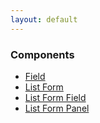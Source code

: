 ```yaml
---
layout: default
---
```


### Components

- [Field](field)
- [List Form](listform)
- [List Form Field](listformfield)
- [List Form Panel](listformpanel)